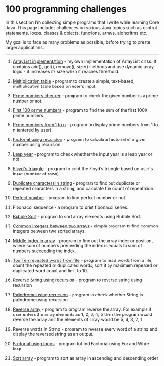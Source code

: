 # 100 programming challenges


In this section I'm collecting simple programs that I write while learning Core Java. This page includes challenges on various Java topics such as control statements, loops, classes & objects, functions, arrays, alghoritms etc.


My goal is to face as many problems as possible, before trying to create larger applications.

___________________________________________________________________________________________________

1. [ArrayList implementation](https://gist.github.com/wsadrak/bc376ccf4171e731563450a1ff437d5e) - my own implementation of ArrayList class. It contains add(), get(), remove(), size() methods and use dynamic array logic - it increases its size when it reaches threshold.

2. [Multiplication table](https://gist.github.com/wsadrak/536b9a5a80fa57867a877376dae28779) - program to create a simple, text-based, multiplication table based on user's input.

3. [Prime numbers checker](https://gist.github.com/wsadrak/f319c28d49c6d3ea539e9a13be5e9f5b) - program to check the given number is a prime number or not.

4. [First 100 prime numbers](https://gist.github.com/wsadrak/838a4c3bb031a563df629972efc0c518) - program to find the sum of the first 1000 prime numbers.

5. [Prime numbers from 1 to n](https://gist.github.com/wsadrak/fefd6e4dc9346c3fcecb203ff206476a) - program to display prime numbers from 1 to n (entered by user).

6. [Factorial using recursion](https://gist.github.com/wsadrak/60ab895c5a5f3d20ce8387241c44dc56) - program to calculate factorial of a given number using recursion

7. [Leap year](https://gist.github.com/wsadrak/29a53f5b1050330d77983f1e304aa62c) - program to check whether the input year is a leap year or not

8. [Floyd's triangle](https://gist.github.com/wsadrak/0034614685009b7145024e91d4d8c592) - program to print the Floyd’s triangle based on user's input (number of rows)

9. [Duplicate characters in string](https://gist.github.com/wsadrak/94c257e521c8812c6c20880be30456bd) - program to find out duplicate or repeated characters in a string, and calculate the count of repeatation.

10. [Perfect number](https://gist.github.com/wsadrak/d5738d7e473f309c02244bf78ff35ac1) -  program to find perfect number or not.

11. [Fibonacci sequence](https://gist.github.com/wsadrak/f688456a4689c65bd25b6b4d67119a58) - a program to print fibonacci series.

12. [Bubble Sort](https://gist.github.com/wsadrak/b6df6af0f3321ee844398c7105429595) - program to sort array elements using Bubble Sort. 

13. [Common integers between two arrays](https://gist.github.com/wsadrak/00df41043e7002d0c189a7662d8bdc4c) - simple program to find common integers between two sorted arrays.

14. [Middle index in array](https://gist.github.com/wsadrak/f17b1dd2ddf1f2164fa5f761644b7d89) - program to find out the array index or position, where sum of numbers preceeding the index is equals to sum of numbers succeeding the index.

15. [Top Ten repeated words from file](https://gist.github.com/wsadrak/d1f55f8d2bef05a6426e2c93a9df81d2) - program to read words from a file, count the repeated or duplicated words, sort it by maximum repeated or duplicated word count and limit to 10.

16. [Reverse String using recursion](https://gist.github.com/wsadrak/a7eedb156c354b82bb94fda8ac541114) - program to reverse string using recursion

17. [Palindrome using recursion](https://gist.github.com/wsadrak/ab50846f72aa0c66be9aee248454fa79) - program to check whether String is palindrome using recursion

18. [Reverse array](https://gist.github.com/wsadrak/5a14f1ffaa9b193012467525afc5fcfc) - program to program reverse the array. For example if user enters the array elements as 1, 2, 3, 4, 5 then the program would reverse the array and the elements of array would be 5, 4, 3, 2, 1. 

19. [Reverse words in String](https://gist.github.com/wsadrak/a792c298392a3ef6252d4ac87229b106) - program to reverse every word of a string and display the reversed string as an output.

20. [Factorial using loops](https://gist.github.com/wsadrak/700b8285bb753e787da8bde8f794fc38) - program tof ind Factorial using For and While loop

21. [Sort array](https://gist.github.com/wsadrak/35efae6fe73d4c43b012cc6dd7607faa) - program to sort an array in ascending and descending order
